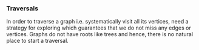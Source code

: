 ### Traversals

In order to traverse a graph i.e. systematically visit all its vertices, need a strategy for exploring which guarantees that we do not miss any edges or vertices. Graphs do not have roots like trees and hence, there is no natural place to start a traversal.
